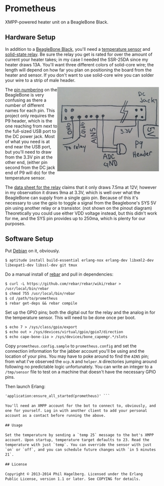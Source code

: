 # Prometheus

XMPP-powered heater unit on a BeagleBone Black.

## Hardware Setup

In addition to a
[BeagleBone Black](http://beagleboard.org/Products/BeagleBone%20Black),
you'll need a
[temperature sensor](https://www.adafruit.com/products/165) and
[solid-state relay](http://www.fotek.com.hk/solid/SSR-1.htm). Be sure
the relay you get is rated for over the amount of current your heater
takes; in my case I needed the SSR-25DA since my heater draws
13A. You'll want three different colors of solid-core wire; the length
will depend on how far you plan on positioning the board from the
heater and sensor. If you don't want to use solid-core wire you can
solder your wire to a strip of male header.

<img src="https://github.com/technomancy/prometheus/raw/master/pinout.jpg" align="right" />

The
[pin numbering](http://stuffwemade.net/hwio/beaglebone-pin-reference/)
on the BeagleBone is very confusing as there a number of different
names for each pin. This project only requires the P9 header, which is
the one reaching from next to the full-sized USB port to the DC power
jack. Most of what you need is at end near the USB port, but you'll
need to draw from the 3.3V pin at the other end, (either pin second
from the DC jack end of P9 will do) for the temperature sensor.

The
[data sheet for the relay](http://www.fotek.com.hk/solid/SSR-1.htm)
claims that it only draws 7.5ma at 12V; however in my observation it
draws 9ma at 3.3V, which is well over what the BeagleBone can supply
from a single gpio pin. Because of this it's necessary to use the gpio
to toggle a signal from the Beaglebone's SYS 5V pin using another
relay or a transistor. (not shown on the pinout diagram) Theoretically
you could use either VDD voltage instead, but this didn't work for me,
and the SYS pin provides up to 250ma, which is plenty for our
purposes.

## Software Setup

Put [Debian](http://elinux.org/BeagleBoardDebian#eMMC:_BeagleBone_Black) on it, obviously.

    $ aptitude install build-essential erlang-nox erlang-dev libxml2-dev libexpat1-dev libssl-dev git tmux

Do a manual install of [rebar](https://github.com/rebar/rebar) and
pull in dependencies:

```
$ curl -L https://github.com/rebar/rebar/wiki/rebar > /usr/local/bin/rebar
$ chmod 755 /usr/local/bin/rebar
$ cd /path/to/prometheus
$ rebar get-deps && rebar compile
```

Set up the GPIO pins; both the digital out for the relay and the
analog in for the temperature sensor. This will need to be done once
per boot.

```
$ echo 7 > /sys/class/gpio/export
$ echo out > /sys/devices/virtual/gpio/gpio7/direction
$ echo cape-bone-iio > /sys/devices/bone_capemgr.*/slots
```

Copy `prometheus.config.sample` to `prometheus.config` and set the
connection information for the jabber account you'll be using and the
location of your pins. You may have to poke around to find the `AIN5`
pin; from what I've observed the `ocp.N` and `helper.N` directories
jumping around following no predictable logic unfortunately. You can
write an integer to a `/tmp/sensor` file to test on a machine that
doesn't have the necessary GPIO pins.

Then launch Erlang:

``` $ erl -pa ebin -env ERL_LIBS deps -config prometheus \ -eval
'application:ensure_all_started(prometheus)' ```

You'll need an XMPP account for the bot to connect to, obviously, and
one for yourself. Log in with another client to add your personal
account as a contact before running the above.

## Usage

Set the temperature by sending a `temp 25` message to the bot's XMPP
account. Upon startup, temperature target defaults to 23. Read the
temperature with just `temp`. You can override the sensor with just
`on` or `off`, and you can schedule future changes with `in 5 minutes
21`.

## License

Copyright © 2013-2014 Phil Hagelberg. Licensed under the Erlang
Public License, version 1.1 or later. See COPYING for details.

